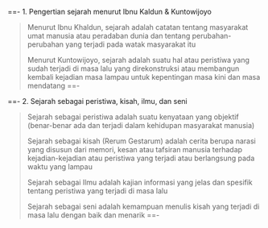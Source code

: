 ==- 1. Pengertian sejarah menurut Ibnu Kaldun & Kuntowijoyo
> Menurut Ibnu Khaldun, sejarah adalah catatan tentang masyarakat umat manusia atau peradaban dunia dan tentang perubahan-perubahan yang terjadi pada watak masyarakat itu
>
> Menurut Kuntowijoyo, sejarah adalah suatu hal atau peristiwa yang sudah terjadi di masa lalu yang direkonstruksi atau membangun kembali kejadian masa lampau untuk kepentingan masa kini dan masa mendatang
==-

==- 2. Sejarah sebagai peristiwa, kisah, ilmu, dan seni
> Sejarah sebagai peristiwa adalah suatu kenyataan yang objektif (benar-benar ada dan terjadi dalam kehidupan masyarakat manusia)
>
> Sejarah sebagai kisah (Rerum Gestarum) adalah cerita berupa narasi yang disusun dari memori, kesan atau tafsiran manusia terhadap kejadian-kejadian atau peristiwa yang terjadi atau berlangsung pada waktu yang lampau
>
> Sejarah sebagai Ilmu adalah kajian informasi yang jelas dan spesifik tentang peristiwa yang terjadi di masa lalu
>
> Sejarah sebagai seni adalah kemampuan menulis kisah yang terjadi di masa lalu dengan baik dan menarik
==-